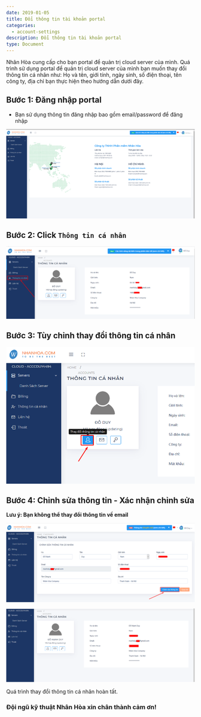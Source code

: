 ```yaml
---
date: 2019-01-05
title: Đổi thông tin tài khoản portal
categories:
  - account-settings
description: Đổi thông tin tài khoản portal
type: Document
---
```


Nhân Hòa cung cấp cho bạn portal để quản trị cloud server của mình. Quá trình sử dụng portal để quản trị cloud server của mình bạn muốn thay đổi thông tin cá nhân như: Họ và tên, giới tính, ngày sinh, số điện thoại, tên công ty, địa chỉ bạn thực hiện theo hướng dẫn dưới đây.

## Bước 1: Đăng nhập portal

+ Bạn sử dụng thông tin đăng nhập bao gồm email/password để đăng nhập

![](/images/img-change-info-portal/Screenshot_568.png)

## Bước 2: Click `Thông tin cá nhân`

![](/images/img-change-info-portal/Screenshot_580.png)

## Bước 3: Tùy chỉnh thay đổi thông tin cá nhân

![](/images/img-change-info-portal/Screenshot_581.png)

## Bước 4: Chỉnh sửa thông tin - Xác nhận chỉnh sửa

**Lưu ý: Bạn không thể thay đổi thông tin về email**

![](/images/img-change-info-portal/Screenshot_582.png)

![](/images/img-change-info-portal/Screenshot_583.png)

Quá trình thay đổi thông tin cá nhân hoàn tất.

### Đội ngũ kỹ thuật Nhân Hòa xin chân thành cảm ơn!